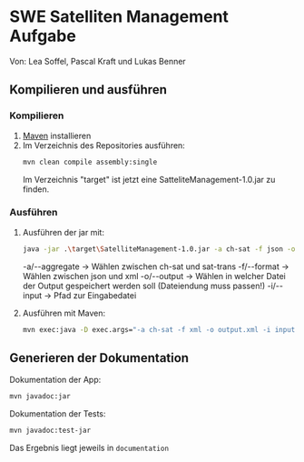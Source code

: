 # SWE Satelliten Management Aufgabe

Von: Lea Soffel, Pascal Kraft und Lukas Benner

## Kompilieren und ausführen

### Kompilieren
1. [Maven](https://maven.apache.org/download.cgi) installieren
2. Im Verzeichnis des Repositories ausführen:
    ```bash
    mvn clean compile assembly:single
    ```
   Im Verzeichnis "target" ist jetzt eine SatteliteManagement-1.0.jar zu finden.

### Ausführen
1. Ausführen der jar mit:
    ```bash
   java -jar .\target\SatelliteManagement-1.0.jar -a ch-sat -f json -o output.json -i input.json
    ```
    -a/--aggregate -> Wählen zwischen ch-sat und sat-trans
    -f/--format -> Wählen zwischen json und xml
    -o/--output -> Wählen in welcher Datei der Output gespeichert werden soll (Dateiendung muss passen!)
    -i/--input -> Pfad zur Eingabedatei

2. Ausführen mit Maven:
   ```bash
   mvn exec:java -D exec.args="-a ch-sat -f xml -o output.xml -i input.json"
   ```
   
## Generieren der Dokumentation
Dokumentation der App:
```bash
mvn javadoc:jar
```

Dokumentation der Tests:
```bash
mvn javadoc:test-jar
```

Das Ergebnis liegt jeweils in `documentation`